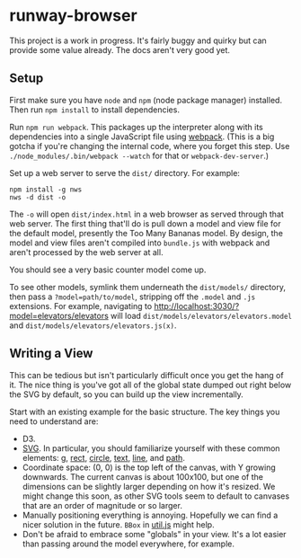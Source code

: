 # runway-browser

This project is a work in progress. It's fairly buggy and quirky but can
provide some value already. The docs aren't very good yet.

Setup
-----

First make sure you have `node` and `npm` (node package manager) installed.
Then run `npm install` to install dependencies.

Run `npm run webpack`. This packages up the interpreter along with its
dependencies into a single JavaScript file using
[webpack](https://webpack.github.io/). (This is a big gotcha if you're changing
the internal code, where you forget this step. Use
`./node_modules/.bin/webpack --watch` for that or `webpack-dev-server`.)

Set up a web server to serve the `dist/` directory. For example:

    npm install -g nws
    nws -d dist -o

The `-o` will open `dist/index.html` in a web browser as served through that web server.
The first thing that'll do is pull down a model and view file for the default model,
presently the Too Many Bananas model. By design, the model and view files
aren't compiled into `bundle.js` with webpack and aren't processed by the web
server at all.

You should see a very basic counter model come up.

To see other models, symlink them underneath the `dist/models/` directory, then
pass a `?model=path/to/model`, stripping off the `.model` and `.js` extensions.
For example, navigating to
<http://localhost:3030/?model=elevators/elevators> will load
`dist/models/elevators/elevators.model` and
`dist/models/elevators/elevators.js(x)`.


Writing a View
--------------

This can be tedious but isn't particularly difficult once you get the hang of it.
The nice thing is you've got all of the global state dumped out right below the
SVG by default, so you can build up the view incrementally.

Start with an existing example for the basic structure. The key things you need
to understand are:

- D3.
- [SVG](https://developer.mozilla.org/en-US/docs/Web/SVG). In particular, you
should familiarize yourself with these common elements:
[g](https://developer.mozilla.org/en-US/docs/Web/SVG/Element/g),
[rect](https://developer.mozilla.org/en-US/docs/Web/SVG/Element/rect),
[circle](https://developer.mozilla.org/en-US/docs/Web/SVG/Element/circle),
[text](https://developer.mozilla.org/en-US/docs/Web/SVG/Element/text),
[line](https://developer.mozilla.org/en-US/docs/Web/SVG/Element/line), and
[path](https://developer.mozilla.org/en-US/docs/Web/SVG/Element/path).
- Coordinate space: (0, 0) is the top left of the canvas, with Y growing
downwards. The current canvas is about 100x100, but one of the dimensions can
be slightly larger depending on how it's resized. We might change this soon, as
other SVG tools seem to default to canvases that are an order of magnitude or
so larger.
- Manually positioning everything is annoying. Hopefully we can find a nicer
solution in the future. `BBox` in [util.js](util.js) might help.
- Don't be afraid to embrace some "globals" in your view. It's a lot easier
than passing around the model everywhere, for example.
